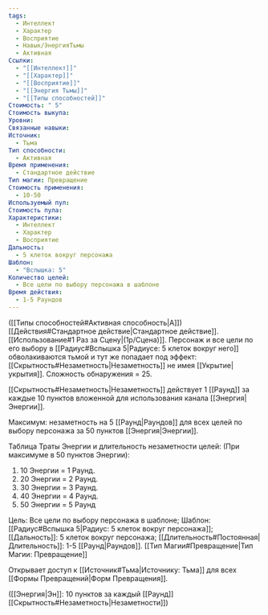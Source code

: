 ```yaml
---
tags:
  - Интеллект
  - Характер
  - Восприятие
  - Навык/ЭнергияТьмы
  - Активная
Ссылки:
  - "[[Интеллект]]"
  - "[[Характер]]"
  - "[[Восприятие]]"
  - "[[Энергия Тьмы]]"
  - "[[Типы способностей]]"
Стоимость: " 5"
Стоимость выкупа: 
Уровни: 
Связанные навыки: 
Источник:
  - Тьма
Тип способности:
  - Активная
Время применения:
  - Стандартное действие
Тип магии: Превращение
Стоимость применения:
  - 10-50
Используемый пул: 
Стоимость пула: 
Характеристики:
  - Интеллект
  - Характер
  - Восприятие
Дальность:
  - 5 клеток вокруг персонажа
Шаблон:
  - "Вспышка: 5"
Количество целей:
  - Все цели по выбору персонажа в шаблоне
Время действия:
  - 1-5 Раундов
---
```

([[Типы способностей#Активная способность|А]]) [[Действия#Стандартное действие|Стандартное действие]]. [[Использование#1 Раз за Сцену|(1р/Сцена)]]. Персонаж и все цели по его выбору в  [[Радиус#Вспышка 5|Радиусе: 5 клеток вокруг него]] обволакиваются тьмой и тут же попадает под эффект: [[Скрытность#Незаметность|Незаметность]] не имея [[Укрытие|укрытия]]. Сложность обнаружения = 25.

 [[Скрытность#Незаметность|Незаметность]] действует 1 [[Раунд]] за каждые 10 пунктов вложенной для использования канала [[Энергия|Энергии]]. 

Максимум: незаметность на 5 [[Раунд|Раундов]] для всех целей по выбору персонажа за 50 пунктов [[Энергия|Энергии]].

Таблица Траты Энергии и длительность незаметности целей:
(При максимуме в 50 пунктов Энергии):

1. 10 Энергии = 1 Раунд.
2. 20 Энергии = 2 Раунд.
3. 30 Энергии = 3 Раунд. 
4. 40 Энергии = 4 Раунд. 
5. 50 Энергии = 5 Раунд

Цель: Все цели по выбору персонажа в шаблоне; Шаблон: [[Радиус#Вспышка 5|Радиус: 5 клеток вокруг персонажа]]; [[Дальность]]: 5 клеток вокруг персонажа; [[Длительность#Постоянная|Длительность]]: 1-5 [[Раунд|Раундов]]. [[Тип Магии#Превращение|Тип Магии: Превращение]]

Открывает доступ к [[Источник#Тьма|Источнику: Тьма]] для всех [[Формы Превращений|Форм Превращения]]. 

([[Энергия|Эн]]: 10 пунктов за каждый [[Раунд]] [[Скрытность#Незаметность|Незаметности]])